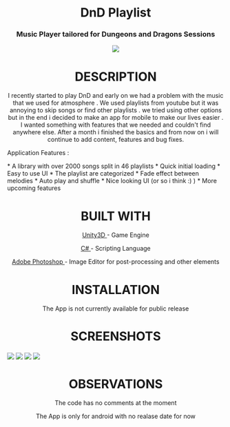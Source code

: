 <h1 align="center">DnD Playlist</h1>

<h3 align="center"> Music Player tailored for Dungeons and Dragons Sessions </h3>
<p align="center">
  <img  src="https://imgur.com/Gfoeyu6.png">
</p>
<h1 align="center">DESCRIPTION</h1>
<p align="center">I recently started to play DnD and early on we had a problem with the music that we used for atmosphere . We used  playlists from youtube but it was annoying to skip songs or find other playlists . we tried using other options but in the end i decided to make an app for mobile to make our lives easier . I wanted something with features that we needed and couldn't find anywhere else.
After a month i finished the basics and from now on i will continue to add content, features and bug fixes.  </p>
<p>Application Features : </p>
* A library with over 2000 songs split in 46 playlists
* Quick initial loading
* Easy to use UI
* The playlist are categorized
* Fade effect between melodies
* Auto play and shuffle
* Nice looking UI (or so i think :) )
* More upcoming features
<h1 align="center">BUILT WITH</h1>
 <p align="center">  <a href="https://unity3d.com/">Unity3D </a>- Game Engine</p>
 <p align="center" >  <a href="https://docs.microsoft.com/en-us/dotnet/csharp/programming-guide/">C# </a>- Scripting Language</p>
   <p align="center"> <a href="http://www.adobe.com/ro/products/photoshop.html?promoid=GXWFR">Adobe Photoshop </a>- Image Editor for post-processing and other elements</p>



<h1 align="center">INSTALLATION</h1>
<p align="center">The App is not currently available for public release</p>
<h1 align="center">SCREENSHOTS</h1>
<img src="https://imgur.com/PexYPM9.png" align="center">
<img src="https://imgur.com/QWtctLS.png" align="center">
<img src="https://imgur.com/OH9gjLT.png" align="center">
<img src="https://imgur.com/Xv72Hjx.png" align="center">

<h1 align="center">OBSERVATIONS</h1>
<p align="center">The code has no comments at the moment</p>
<p align="center">The App is only for android with no realase date for now</p>







